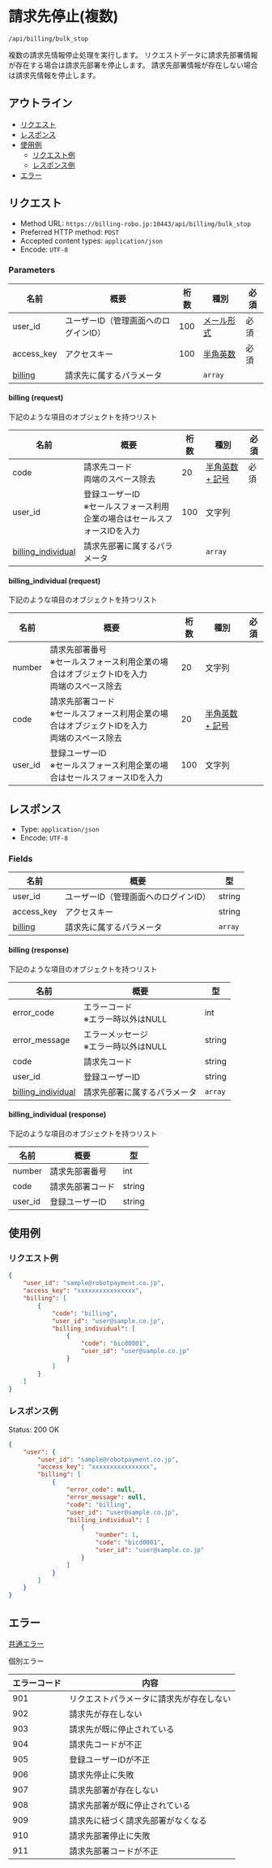 # 請求先停止(複数)

`/api/billing/bulk_stop`

複数の請求先情報停止処理を実行します。
リクエストデータに請求先部署情報が存在する場合は請求先部署を停止します。
請求先部署情報が存在しない場合は請求先情報を停止します。

## アウトライン

- [リクエスト](#リクエスト)
- [レスポンス](#レスポンス)
- [使用例](#使用例)
  - [リクエスト例](#リクエスト例)
  - [レスポンス例](#レスポンス例)
- [エラー](#エラー)

## リクエスト
- Method URL: `https://billing-robo.jp:10443/api/billing/bulk_stop`
- Preferred HTTP method: `POST`
- Accepted content types: `application/json`
- Encode: `UTF-8`

### Parameters

| 名前                        | 概要                                 | 桁数 | 種別                              | 必須 |
| --------------------------- | ------------------------------------ | ---- | --------------------------------- | ---- |
| user_id                     | ユーザーID（管理画面へのログインID） | 100  | [メール形式](/README.md#種別) | 必須 |
| access_key                  | アクセスキー                         | 100  | [半角英数](/README.md#種別)   | 必須 |
| [billing](#billing-request) | 請求先に属するパラメータ             |      | `array`                  |      |

#### billing (request)

下記のような項目のオブジェクトを持つリスト

| 名前                                             | 概要                                                                          | 桁数 | 種別                                   | 必須 |
| ------------------------------------------------ | ----------------------------------------------------------------------------- | ---- | -------------------------------------- | ---- |
| code                                             | 請求先コード  <br> 両端のスペース除去                                         | 20   | [半角英数 + 記号](/README.md#種別) | 必須 |
| user_id                                          | 登録ユーザーID <br> ※セールスフォース利用企業の場合はセールスフォースIDを入力 | 100  | 文字列                                 |      |
| [billing_individual](#billingindividual-request) | 請求先部署に属するパラメータ                                                  |      | `array`            |      |

#### billing_individual (request)

下記のような項目のオブジェクトを持つリスト

| 名前    | 概要                                                                                                | 桁数 | 種別                                   | 必須 |
| ------- | --------------------------------------------------------------------------------------------------- | ---- | -------------------------------------- | ---- |
| number  | 請求先部署番号 <br> ※セールスフォース利用企業の場合はオブジェクトIDを入力 <br> 両端のスペース除去   | 20   | 文字列                                 |      |
| code    | 請求先部署コード <br> ※セールスフォース利用企業の場合はオブジェクトIDを入力 <br> 両端のスペース除去 | 20   | [半角英数 + 記号](/README.md#種別) |      |
| user_id | 登録ユーザーID <br> ※セールスフォース利用企業の場合はセールスフォースIDを入力                       | 100  | 文字列                                 |      |


## レスポンス

- Type: `application/json`
- Encode: `UTF-8`

### Fields

| 名前                         | 概要                                 | 型               |
| ---------------------------- | ------------------------------------ | ---------------- |
| user_id                      | ユーザーID（管理画面へのログインID） | string           |
| access_key                   | アクセスキー                         | string           |
| [billing](#billing-response) | 請求先に属するパラメータ             | `array` |

#### billing (response)

下記のような項目のオブジェクトを持つリスト

| 名前                                              | 概要                                      | 型                          |
| ------------------------------------------------- | ----------------------------------------- | --------------------------- |
| error_code                                        | エラーコード <br> ※エラー時以外はNULL     | int                         |
| error_message                                     | エラーメッセージ <br> ※エラー時以外はNULL | string                      |
| code                                              | 請求先コード                              | string                      |
| user_id                                           | 登録ユーザーID                            | string                      |
| [billing_individual](#billingindividual-response) | 請求先部署に属するパラメータ              | `array` |

#### billing_individual (response)

下記のような項目のオブジェクトを持つリスト

| 名前    | 概要             | 型     |
| ------- | ---------------- | ------ |
| number  | 請求先部署番号   | int    |
| code    | 請求先部署コード | string |
| user_id | 登録ユーザーID   | string |


## 使用例

### リクエスト例

```json
{
    "user_id": "sample@robotpayment.co.jp",
    "access_key": "xxxxxxxxxxxxxxxx",
    "billing": [
        {
            "code": "billing",
            "user_id": "user@sample.co.jp",
            "billing_individual": [
                {
                    "code": "bicd0001",
                    "user_id": "user@sample.co.jp"
                }
            ]
        }
    ]
}
```

### レスポンス例

Status: 200 OK

```json
{
    "user": {
        "user_id": "sample@robotpayment.co.jp",
        "access_key": "xxxxxxxxxxxxxxxx",
        "billing": [
            {
                "error_code": null,
                "error_message": null,
                "code": "billing",
                "user_id": "user@sample.co.jp",
                "billing_individual": [
                    {
                        "number": 1,
                        "code": "bicd0001",
                        "user_id": "user@sample.co.jp"
                    }
                ]
            }
        ]
    }
}
```

## エラー

[共通エラー](/README.md#共通エラー)

個別エラー

| エラーコード | 内容                                     |
| ------------ | ---------------------------------------- |
| 901          | リクエストパラメータに請求先が存在しない |
| 902          | 請求先が存在しない                       |
| 903          | 請求先が既に停止されている               |
| 904          | 請求先コードが不正                       |
| 905          | 登録ユーザーIDが不正                     |
| 906          | 請求先停止に失敗                         |
| 907          | 請求先部署が存在しない                   |
| 908          | 請求先部署が既に停止されている           |
| 909          | 請求先に紐づく請求先部署がなくなる       |
| 910          | 請求先部署停止に失敗                     |
| 911          | 請求先部署コードが不正                   |
